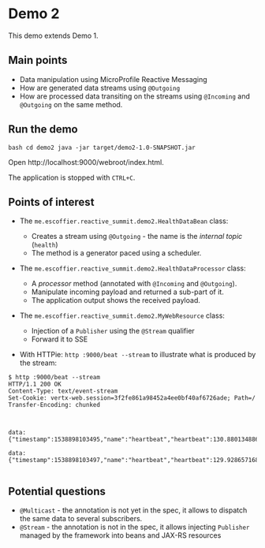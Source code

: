 # Demo 2

This demo extends Demo 1.

## Main points

* Data manipulation using MicroProfile Reactive Messaging
* How are generated data streams using `@Outgoing`
* How are processed data transiting on the streams using `@Incoming` and `@Outgoing` on the same method.

## Run the demo

``bash
cd demo2
java -jar target/demo2-1.0-SNAPSHOT.jar
``

Open http://localhost:9000/webroot/index.html.

The application is stopped with `CTRL+C`.

## Points of interest

* The `me.escoffier.reactive_summit.demo2.HealthDataBean` class:
  
  * Creates a stream using `@Outgoing` - the name is the _internal topic_ (`health`)
  * The method is a generator paced using a scheduler.
  
* The `me.escoffier.reactive_summit.demo2.HealthDataProcessor` class:

  * A _processor_ method (annotated with `@Incoming` and `@Outgoing`).
  * Manipulate incoming payload and returned a sub-part of it.
  * The application output shows the received payload.  
   
* The `me.escoffier.reactive_summit.demo2.MyWebResource` class:

  * Injection of a `Publisher` using the `@Stream` qualifier
  * Forward it to SSE
  
* With HTTPie: `http :9000/beat --stream` to illustrate what is produced by the stream:

```text
$ http :9000/beat --stream
HTTP/1.1 200 OK
Content-Type: text/event-stream
Set-Cookie: vertx-web.session=3f2fe861a98452a4ee0bf40af6726ade; Path=/
Transfer-Encoding: chunked



data: {"timestamp":1538898103495,"name":"heartbeat","heartbeat":130.88013488658092}

data: {"timestamp":1538898103497,"name":"heartbeat","heartbeat":129.92865716875835}


```   


## Potential questions

* `@Multicast` - the annotation is not yet in the spec, it allows to dispatch the same data to several subscribers.
* `@Stream` - the annotation is not in the spec, it allows injecting `Publisher` managed by the framework into beans and
JAX-RS resources
